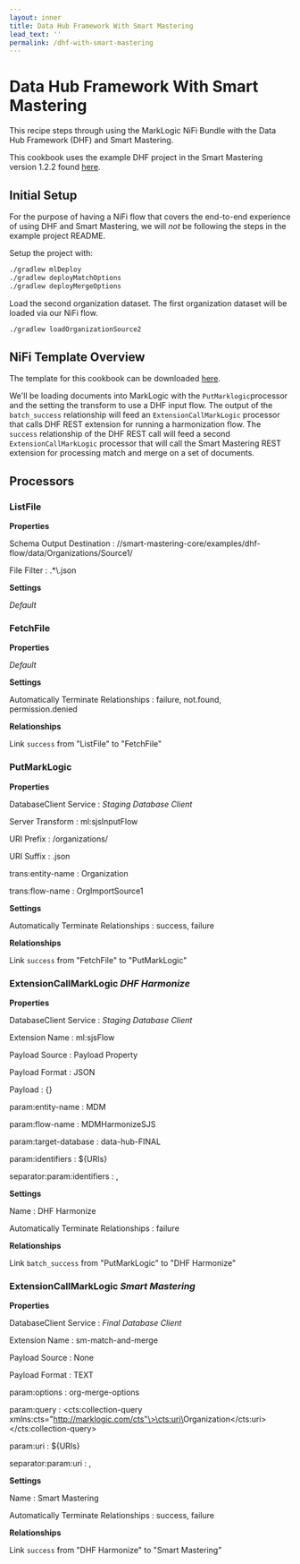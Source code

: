 ```yaml
---
layout: inner
title: Data Hub Framework With Smart Mastering
lead_text: ''
permalink: /dhf-with-smart-mastering
---
```


# Data Hub Framework With Smart Mastering

This recipe steps through using the MarkLogic NiFi Bundle with the Data Hub Framework (DHF) and Smart Mastering.

This cookbook uses the example DHF project in the Smart Mastering version 1.2.2 found [here][smart-mastering-dhf-example].

## Initial Setup

For the purpose of having a NiFi flow that covers the end-to-end experience of using DHF and Smart Mastering, we will *not* be following the steps in the example project README.

Setup the project with:
```bash
./gradlew mlDeploy
./gradlew deployMatchOptions
./gradlew deployMergeOptions
```

Load the second organization dataset. The first organization dataset will be loaded via our NiFi flow.

```bash
./gradlew loadOrganizationSource2
```

## NiFi Template Overview

The template for this cookbook can be downloaded [here][dhf-sm-template].

We'll be loading documents into MarkLogic with the `PutMarklogic`processor and the setting the transform to use a DHF input flow. The output of the `batch_success` relationship will feed an `ExtensionCallMarkLogic` processor that calls DHF REST extension for running a harmonization flow. The `success` relationship of the DHF REST call will feed a second `ExtensionCallMarkLogic` processor that will call the Smart Mastering REST extension for processing match and merge on a set of documents.

## Processors

### ListFile

**Properties**

Schema Output Destination
 : /<path-to>/smart-mastering-core/examples/dhf-flow/data/Organizations/Source1/

File Filter
 : .\*\\.json

**Settings**

*Default*

### FetchFile

**Properties**

*Default*

**Settings**

Automatically Terminate Relationships
 : failure, not.found, permission.denied

**Relationships**

Link `success` from "ListFile" to "FetchFile"

### PutMarkLogic

**Properties**

DatabaseClient Service
 : *Staging Database Client*

Server Transform
 : ml:sjsInputFlow

URI Prefix
 : /organizations/

URI Suffix
 : .json

trans:entity-name
 : Organization

trans:flow-name
 : OrgImportSource1

**Settings**

Automatically Terminate Relationships
 : success, failure

**Relationships**

Link `success` from "FetchFile" to "PutMarkLogic"

### ExtensionCallMarkLogic *DHF Harmonize*

**Properties**

DatabaseClient Service
 : *Staging Database Client*

Extension Name
 : ml:sjsFlow

Payload Source
 : Payload Property

Payload Format
 : JSON

Payload
 : {}

param:entity-name
 : MDM

param:flow-name
 : MDMHarmonizeSJS

param:target-database
 : data-hub-FINAL

param:identifiers
 : ${URIs}

separator:param:identifiers
 : ,

**Settings**

Name
 : DHF Harmonize

Automatically Terminate Relationships
 : failure

**Relationships**

Link `batch_success` from "PutMarkLogic" to "DHF Harmonize"

### ExtensionCallMarkLogic *Smart Mastering*

**Properties**

DatabaseClient Service
 : *Final Database Client*

Extension Name
 : sm-match-and-merge

Payload Source
 : None

Payload Format
 : TEXT

param:options
 : org-merge-options

param:query
 : \<cts:collection-query xmlns:cts="http://marklogic.com/cts"\>\<cts:uri\>Organization\</cts:uri\>\</cts:collection-query\>

param:uri
 : ${URIs}

separator:param:uri
 : ,

**Settings**

Name
 : Smart Mastering

Automatically Terminate Relationships
 : success, failure

**Relationships**

Link `success` from "DHF Harmonize" to "Smart Mastering"

[smart-mastering-dhf-example]: https://github.com/marklogic-community/smart-mastering-core/tree/v1.2.2/examples/dhf-flow
[dhf-sm-template]:./files/DataHubAndSmartMasteringMarkLogicFlow.xml
